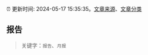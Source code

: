 :alarm_clock: 更新时间: 2024-05-17 15:35:35。[文章来源](/README.md)、[文章分类](/TAGS.md)

## 报告


> 关键字：`报告`、`月报`



